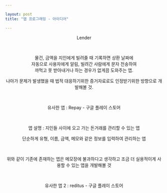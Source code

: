 ```yaml
---

layout: post
title: "앱 프로그래밍 - 아이디어"

---
```


<center>

<p>

Lender<br>

<br>

물건, 금액을 지인에게 빌려줄 때 기록하면 상환 날짜에 <br>자동으로 사용자에게 알림, 빌려간 사람에게 문자 전송하여<br> 까먹고 못 받아내거나 하는 경우가 없게끔 도와주는 앱.<br>

나아가 문제가 발생했을 때 법적 대응하기위한 증거자료로도 인정받기위한 방향으로 개발해볼 것.<br>

<br>

유사한 앱 : Repay - 구글 플레이 스토어 <br>

<br>

앱 설명 : 지인들 사이에 오고 가는 돈거래를 관리할 수 있는 앱<br>

단순하게 유형, 이름, 금액, 메모와 같은 정보를 입력하여 관리하는 앱<br>

<br>

위와 같이 기존에 존재하는 앱은 메모장에 불과하다고 생각하고 조금 더 실용적이게 사용할 수 있는 앱을 개발해볼 것<br>

<br>

유사한 앱 2 : reditus - 구글 플레이 스토어 <br>







</p>

</center>
